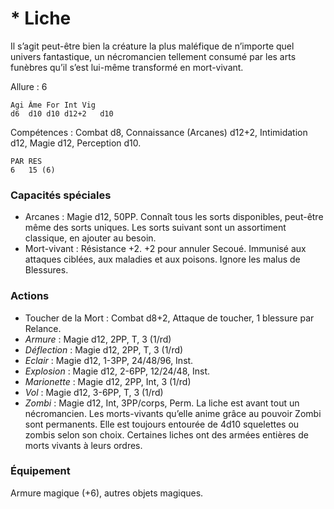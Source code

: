 
# * Liche
Il s’agit peut-être bien la créature la plus maléfique de n’importe quel univers fantastique, un nécromancien tellement consumé par les arts funèbres qu’il s’est lui-même transformé en mort-vivant.

Allure : 6

	Agi	Âme	For	Int	Vig
	d6	d10	d10	d12+2	d10

Compétences : Combat d8, Connaissance (Arcanes) d12+2, Intimidation d12, Magie d12, Perception d10.

	PAR	RES
	6	15 (6)

### Capacités spéciales
- Arcanes : Magie d12, 50PP. Connaît tous les sorts disponibles, peut-être même des sorts uniques. Les sorts suivant sont un assortiment classique, en ajouter au besoin.
- Mort-vivant : Résistance +2. +2 pour annuler Secoué. Immunisé aux attaques ciblées, aux maladies et aux poisons. Ignore les malus de Blessures.

### Actions
- Toucher de la Mort : Combat d8+2, Attaque de toucher, 1 blessure par Relance.
- _Armure_ : Magie d12, 2PP, T, 3 (1/rd)
- _Déflection_ : Magie d12, 2PP, T, 3 (1/rd)
- _Eclair_ : Magie d12, 1-3PP, 24/48/96, Inst.
- _Explosion_ : Magie d12, 2-6PP, 12/24/48, Inst.
- _Marionette_ : Magie d12, 2PP, Int, 3 (1/rd)
- _Vol_ : Magie d12, 3-6PP, T, 3 (1/rd)
- _Zombi_ : Magie d12, Int, 3PP/corps, Perm. La liche est avant tout un nécromancien. Les morts-vivants qu’elle anime grâce au pouvoir Zombi sont permanents. Elle est toujours entourée de 4d10 squelettes ou zombis selon son choix. Certaines liches ont des armées entières de morts vivants à leurs ordres.

### Équipement
Armure magique (+6), autres objets magiques.
